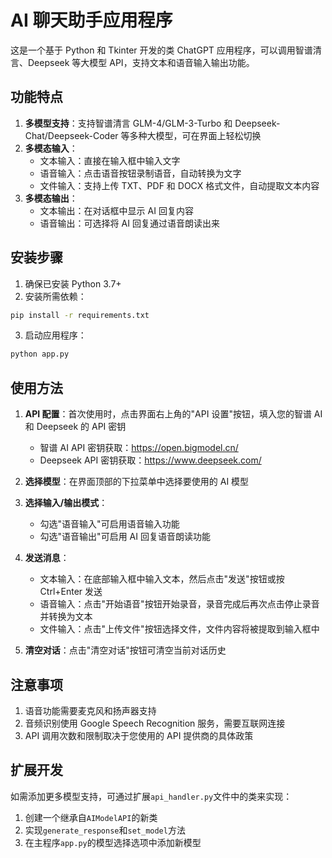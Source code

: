 # AI 聊天助手应用程序

这是一个基于 Python 和 Tkinter 开发的类 ChatGPT 应用程序，可以调用智谱清言、Deepseek 等大模型 API，支持文本和语音输入输出功能。

## 功能特点

1. **多模型支持**：支持智谱清言 GLM-4/GLM-3-Turbo 和 Deepseek-Chat/Deepseek-Coder 等多种大模型，可在界面上轻松切换
2. **多模态输入**：
   - 文本输入：直接在输入框中输入文字
   - 语音输入：点击语音按钮录制语音，自动转换为文字
   - 文件输入：支持上传 TXT、PDF 和 DOCX 格式文件，自动提取文本内容
3. **多模态输出**：
   - 文本输出：在对话框中显示 AI 回复内容
   - 语音输出：可选择将 AI 回复通过语音朗读出来

## 安装步骤

1. 确保已安装 Python 3.7+
2. 安装所需依赖：

```bash
pip install -r requirements.txt
```

3. 启动应用程序：

```bash
python app.py
```

## 使用方法

1. **API 配置**：首次使用时，点击界面右上角的"API 设置"按钮，填入您的智谱 AI 和 Deepseek 的 API 密钥

   - 智谱 AI API 密钥获取：https://open.bigmodel.cn/
   - Deepseek API 密钥获取：https://www.deepseek.com/

2. **选择模型**：在界面顶部的下拉菜单中选择要使用的 AI 模型

3. **选择输入/输出模式**：

   - 勾选"语音输入"可启用语音输入功能
   - 勾选"语音输出"可启用 AI 回复语音朗读功能

4. **发送消息**：

   - 文本输入：在底部输入框中输入文本，然后点击"发送"按钮或按 Ctrl+Enter 发送
   - 语音输入：点击"开始语音"按钮开始录音，录音完成后再次点击停止录音并转换为文本
   - 文件输入：点击"上传文件"按钮选择文件，文件内容将被提取到输入框中

5. **清空对话**：点击"清空对话"按钮可清空当前对话历史

## 注意事项

1. 语音功能需要麦克风和扬声器支持
2. 音频识别使用 Google Speech Recognition 服务，需要互联网连接
3. API 调用次数和限制取决于您使用的 API 提供商的具体政策

## 扩展开发

如需添加更多模型支持，可通过扩展`api_handler.py`文件中的类来实现：

1. 创建一个继承自`AIModelAPI`的新类
2. 实现`generate_response`和`set_model`方法
3. 在主程序`app.py`的模型选择选项中添加新模型
